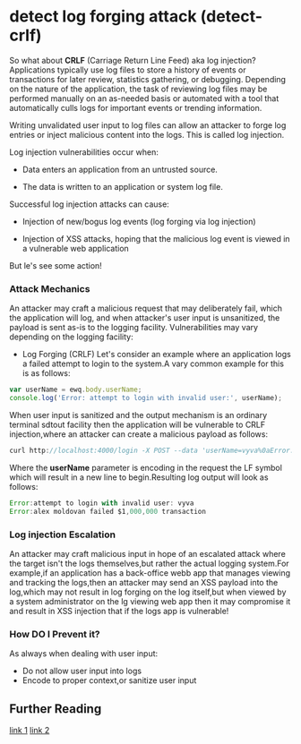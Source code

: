 # detect log forging attack  (detect-crlf)
 So what about **CRLF** (Carriage Return Line Feed) aka  log injection?
 Applications typically use log files to store a history of events or transactions for later review, statistics gathering, or debugging. Depending on the nature of the application, the task of reviewing log files may be performed manually on an as-needed basis or automated with a tool that automatically culls logs for important events or trending information.

Writing unvalidated user input to log files can allow an attacker to forge log entries or inject malicious content into the logs. This is called log injection.

Log injection vulnerabilities occur when:

* Data enters an application from an untrusted source.

* The data is written to an application or system log file.

Successful log injection attacks can cause:

 * Injection of new/bogus log events (log forging via log injection)

 * Injection of XSS attacks, hoping that the malicious log event is viewed in a vulnerable web application

But le's see some action!

### Attack Mechanics
An attacker may craft a malicious request that may deliberately fail, which the application will log, and when attacker's user input is unsanitized, the payload is sent as-is to the logging facility. Vulnerabilities may vary depending on the logging facility:

 * Log Forging (CRLF)
 Let's consider an example where an application logs a failed attempt to login to the system.A vary common example for this is as follows:

 ```javascript
 var userName = ewq.body.userName;
 console.log('Error: attempt to login with invalid user:', userName);
 ```
 When user input is sanitized and the output mechanism is an ordinary terminal sdtout facility then the application will be vulnerable to CRLF injection,where an attacker can create a malicious payload as follows:

 ```javascript
 curl http://localhost:4000/login -X POST --data 'userName=vyva%0aError: alex moldovan failed $1,000,000 transaction&password=Admin_123&_csrf='
 ```
 Where the **userName** parameter is encoding in the request the LF symbol which will result in a new line to begin.Resulting log output will look as follows:
 ```javascript
 Error:attempt to login with invalid user: vyva
 Error:alex moldovan failed $1,000,000 transaction
 ```

### Log injection Escalation
 An attacker may craft malicious input in hope of an escalated attack where the target isn't the logs themselves,but rather the actual logging system.For example,if an application has a back-office webb app that manages viewing and tracking the logs,then an attacker may send an XSS payload into the log,which may not result in log forging on the log itself,but when viewed by a system administrator on the lg viewing web app then it may compromise it and result in XSS injection that if the logs app is vulnerable!

 ### How DO I Prevent it?
 As always when dealing with user input:
 * Do not allow user input into logs
 * Encode to proper context,or sanitize user input


## Further Reading

[link 1](http://nodegoat.herokuapp.com/tutorial/a1)
[link 2](https://www.owasp.org/index.php/Log_Injection)
